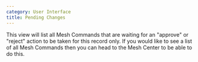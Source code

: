 ```yaml
---
category: User Interface
title: Pending Changes
---
```


This view will list all Mesh Commands that are waiting for an "approve" or "reject" action to be taken for this record only. If you would like to see a list of all Mesh Commands then you can head to the Mesh Center to be able to do this. 